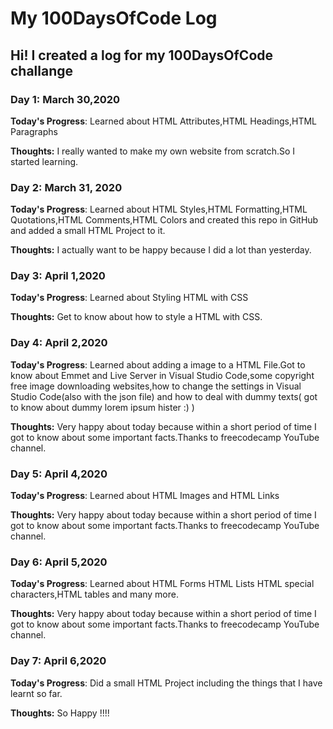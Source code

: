 # My 100DaysOfCode Log

## Hi! I created a log for my 100DaysOfCode challange

### Day 1: March 30,2020
**Today's Progress**: Learned about HTML Attributes,HTML Headings,HTML Paragraphs

**Thoughts:** I really wanted to make my own website from scratch.So I started learning.

### Day 2: March 31, 2020 
**Today's Progress**: Learned about HTML Styles,HTML Formatting,HTML Quotations,HTML Comments,HTML Colors and created this repo in GitHub and added a small HTML Project to it.

**Thoughts:** I actually want to be happy because I did a lot than yesterday.

### Day 3: April 1,2020
**Today's Progress**: Learned about Styling HTML with CSS

**Thoughts:** Get to know about how to style a HTML with CSS.

### Day 4: April 2,2020
**Today's Progress**: Learned about adding a image to a HTML File.Got to know about Emmet and Live Server in Visual Studio Code,some copyright free image downloading websites,how to change the settings in Visual Studio Code(also with the json file) and how to deal with dummy texts( got to know about dummy lorem ipsum hister :) )

**Thoughts:** Very happy about today because within a short period of time I got to know about some important facts.Thanks to freecodecamp YouTube channel.

### Day 5: April 4,2020
**Today's Progress**: Learned about HTML Images and HTML Links

**Thoughts:** Very happy about today because within a short period of time I got to know about some important facts.Thanks to freecodecamp YouTube channel.

### Day 6: April 5,2020
**Today's Progress**: Learned about HTML Forms HTML Lists HTML special characters,HTML tables and many more.

**Thoughts:** Very happy about today because within a short period of time I got to know about some important facts.Thanks to freecodecamp YouTube channel.

### Day 7: April 6,2020
**Today's Progress**: Did a small HTML Project including the things that I have learnt so far.

**Thoughts:** So Happy !!!!







